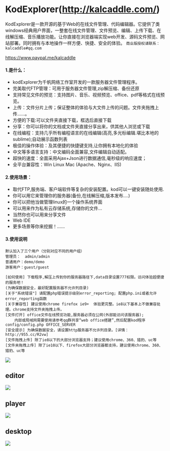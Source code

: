 ﻿KodExplorer(http://kalcaddle.com/)
========
  KodExplorer是一款开源的基于Web的在线文件管理、代码编辑器。它提供了类windows经典用户界面，一整套在线文件管理、文件预览、编辑、上传下载、在线解压缩、音乐播放功能。让你直接在浏览器端实现web开发、源码文件预览、网站部署。同时拥有与本地操作一样方便、快捷、安全的体验。
 `商业版授权请联系：kalcaddle#qq.com`


 https://www.paypal.me/kalcaddle
 
####  1.是什么：
 - kodExplorer为千帆网络工作室开发的一款服务器文件管理程序。
 - 完美取代FTP管理：可用于服务器文件管理,zip解压缩、备份还原
 - 支持常见文件的预览：支持图片、音乐、视频预览、office、pdf等格式在线预览。
 - 上传：文件分片上传；保证整体的体验与大文件上传的问题。文件夹拖拽上传……。
 - 方便的下载:可以文件夹直接下载，框选后直接下载
 - 分享：你可以将你的文档或文件夹直接分享出来，供其他人浏览或下载
 - 在线编程：支持几乎所有编程语言的在线编辑(高亮,多光标编辑.堪比本地的sublime);自动展示函数列表
 - 极佳的操作体验：及其便捷的快捷键支持,让你拥有本地化的体验
 - 中文等多语言支持：中文编码全面兼容,文件编辑自动适配。
 - 超快的速度：全面采用Ajax+Json进行数据通信,毫秒级的响应速度；
 - 全平台兼容性：Win Linux Mac (Apache、Nginx、IIS)

#### 2.使用场景：
 - 取代FTP,服务端、客户端软件等复杂的安装配置。kod可以一键安装随处使用.
 - 你可以用它来管理你的服务器(备份,在线解压缩,版本发布....)
 - 你可以把他当做管理linux的一个操作系统界面
 - 可以用来作为私有云存储系统,存储你的文件...
 - 当然你也可以用来分享文件
 - Web IDE
 - 更多场景等你来挖掘！……

#### 3.使用说明
    默认加入了三个用户（分别对应不同的用户组）
    管理员：  admin/admin
    普通用户：demo/demo
    游客用户：guest/guest

    [如何使用] 下载程序,解压上传到你的服务器路径下,data目录设置777权限。访问体验超便捷的服务吧！
    (为确保数据安全，最好配置服务器不允许列目录)
    [关于"系统错误"] 请配置php错误提示级别error_reporting; 配置php.ini或者允许error_reporting函数
    [关于兼容性] 建议使用chrome firefox ie9+  体验更完整。ie8以下基本上不做兼容处理。chrome支持文件夹拖拽上传。
    [文件打开] office文件在线预览功能,服务器必须在公网(外部能访问该服务器);
        内部或局域网需要使用请参考qq群共享“web office搭建”,然后配置kod程序config/config.php OFFICE_SERVER
    [安全提示] 为确保数据安全，请设置http服务器不允许列目录。[详情：http://955.cc/R2vw]
    [文件拖拽上传] 除了ie8以下的大部分浏览器支持；建议使用chrome、360、猎豹、uc等
    [文件夹拖拽上传] 除了ie10以下、firefox大部分浏览器都支持，建议使用chrome、360、猎豹、uc等

![](https://cloud.githubusercontent.com/assets/3761968/2583304/764f562a-b9cf-11e3-8e59-afdbdffc20eb.png)

## editor
![](https://cloud.githubusercontent.com/assets/3761968/2583309/7fd52f8a-b9cf-11e3-8052-b4f908fd5209.png)


## player
![](https://cloud.githubusercontent.com/assets/3761968/2583312/84462bf0-b9cf-11e3-8b00-96fb3fc1610e.png)

## desktop
![](https://cloud.githubusercontent.com/assets/3761968/2583348/1b260572-b9d0-11e3-8f3e-3004dbbc63c9.png)
